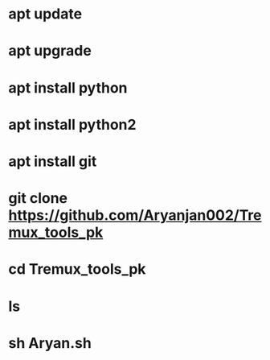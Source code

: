 # apt update
# apt upgrade
# apt install python
# apt install python2
# apt install git
# git clone https://github.com/Aryanjan002/Tremux_tools_pk
# cd Tremux_tools_pk
# ls
# sh Aryan.sh
